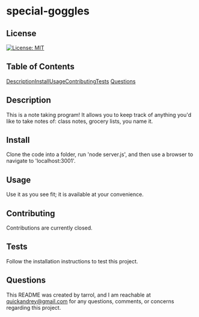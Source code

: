 # special-goggles

## License
[![License: MIT](https://img.shields.io/badge/License-MIT-yellow.svg)](https://opensource.org/licenses/MIT)

## Table of Contents
[Description](#description)[Install](#install)[Usage](#usage)[Contributing](#contributing)[Tests](#tests)
[Questions](#questions)

## Description
This is a note taking program! It allows you to keep track of anything you'd like to take notes of: class notes, grocery lists, you name it.

## Install
Clone the code into a folder, run 'node server.js', and then use a browser to navigate to 'localhost:3001'. 

## Usage
Use it as you see fit; it is available at your convenience.

## Contributing
Contributions are currently closed.

## Tests
Follow the installation instructions to test this project.

## Questions
This README was created by tarrol, and I am reachable at quickandrey@gmail.com for any questions, comments, or concerns regarding this project.

